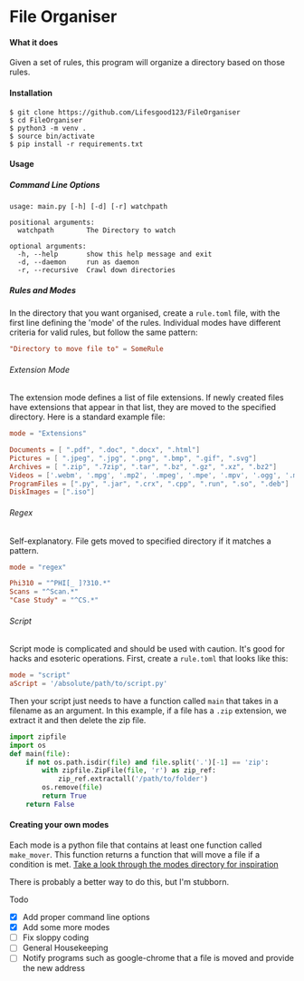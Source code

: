 # File Organiser

#### What it does

Given a set of rules, this program will organize a directory based on those rules. 

#### Installation

```shell
$ git clone https://github.com/Lifesgood123/FileOrganiser
$ cd FileOrganiser
$ python3 -m venv .
$ source bin/activate
$ pip install -r requirements.txt
```



#### Usage 

##### Command Line Options

```shell
usage: main.py [-h] [-d] [-r] watchpath

positional arguments:
  watchpath        The Directory to watch

optional arguments:
  -h, --help       show this help message and exit
  -d, --daemon     run as daemon
  -r, --recursive  Crawl down directories
```

##### Rules and Modes

In the directory that you want organised, create a `rule.toml` file, with the first line defining the 'mode' of the rules. Individual modes have different criteria for valid rules, but follow the same pattern:

```toml
"Directory to move file to" = SomeRule
```

###### Extension Mode

The extension mode defines a list of file extensions. If newly created files have extensions that appear in that list, they are moved to the specified directory. Here is a standard example file:

```toml
mode = "Extensions"

Documents = [ ".pdf", ".doc", ".docx", ".html"]
Pictures = [ ".jpeg", ".jpg", ".png", ".bmp", ".gif", ".svg"]
Archives = [ ".zip", ".7zip", ".tar", ".bz", ".gz", ".xz", ".bz2"]
Videos = ['.webm', '.mpg', '.mp2', '.mpeg', '.mpe', '.mpv', '.ogg', '.mp4']
ProgramFiles = [".py", ".jar", ".crx", ".cpp", ".run", ".so", ".deb"]
DiskImages = [".iso"]
```

###### Regex

Self-explanatory. File gets moved to specified directory if it matches a pattern.

```toml
mode = "regex"

Phi310 = "^PHI[_ ]?310.*"
Scans = "^Scan.*"
"Case Study" = "^CS.*"
```

###### Script

Script mode is complicated and should be used with caution. It's good for hacks and esoteric operations. First, create a `rule.toml` that looks like this:

```toml
mode = "script"
aScript = '/absolute/path/to/script.py'
```

Then your script just needs to have a function called `main` that takes in a filename as an argument. In this example, if a file has a `.zip` extension, we extract it and then delete the zip file.

```python
import zipfile
import os
def main(file):
    if not os.path.isdir(file) and file.split('.')[-1] == 'zip':
        with zipfile.ZipFile(file, 'r') as zip_ref:
            zip_ref.extractall('/path/to/folder')
        os.remove(file)
        return True
    return False
```

#### Creating your own modes

Each mode is a python file that contains at least one function called `make_mover`. This function returns a function that will move a file if a condition is met. [Take a look through the modes directory for inspiration](https://github.com/Lifesgood123/FileOrganiser/tree/master/modes) 

There is probably a better way to do this, but I'm stubborn.



Todo

- [x] Add proper command line options
- [x] Add some more modes
- [ ] Fix sloppy coding
- [ ] General Housekeeping
- [ ] Notify programs such as google-chrome that a file is moved and provide the new address